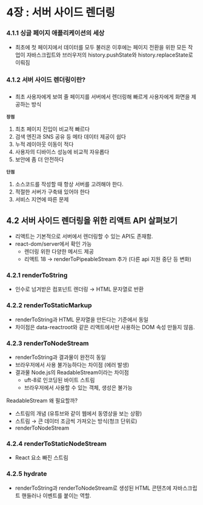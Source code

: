 # 4장 : 서버 사이드 렌더링

### 4.1.1 싱글 페이지 애플리케이션의 세상

- 최초에 첫 페이지에서 데이터를 모두 불러온 이후에는 페이지 전환을 위한 모든 작업이 자바스크립트와 브러우저의 history.pushState와 history.replaceState로 이뤄짐

### 4.1.2 서버 사이드 렌더링이란?

###

- 최초 사용자에게 보여 줄 페이지를 서버에서 렌더링해 빠르게 사용자에게 화면을 제공하는 방식

**`장점`**

1. 최초 페이지 진입이 비교적 빠르다
2. 검색 엔진과 SNS 공유 등 메타 데이터 제공이 쉽다
3. 누적 레이아웃 이동이 적다
4. 사용자의 디바이스 성능에 비교적 자유롭다
5. 보안에 좀 더 안전하다

**`단점`**

1. 소스코드를 작성할 때 항상 서버를 고려해야 한다.
2. 적절한 서버가 구축돼 있어야 한다
3. 서비스 지연에 따른 문제

## 4.2 서버 사이드 렌더링을 위한 리액트 API 살펴보기

- 리액트는 기본적으로 서버에서 렌더링할 수 있는 API도 존재함.
- react-dom/server에서 확인 가능
  - 렌더링 위한 다양한 메서드 제공
  - 리액트 18 → renderToPipeableStream 추가 (다른 api 지원 중단 등 변화)

### 4.2.1 renderToString

- 인수로 넘겨받은 컴포넌트 렌더링 → HTML 문자열로 반환

### 4.2.2 renderToStaticMarkup

- renderToString과 HTML 문자열을 만든다는 기준에서 동일
- 차이점은 data-reactroot와 같은 리액트에서만 사용하는 DOM 속성 만들지 않음.

### 4.2.3 renderToNodeStream

- renderToString과 결과물이 완전히 동일
- 브라우저에서 사용 불가능하다는 차이점 (에러 발생)
- 결과물 Node.js의 ReadableStream이라는 차이점
  - uft-8로 인코딩된 바이트 스트림
  - 브라우저에서 사용할 수 있는 객체, 생성은 불가능

ReadableStream 왜 필요할까?

- 스트림의 개념 (유튜브와 같이 웹에서 동영상을 보는 상황)
- 스트림 → 큰 데이터 조금씩 가져오는 방식(청크 단위로)
- renderToNodeStream

### 4.2.4 renderToStaticNodeStream

- React 요소 빠진 스트림

### 4.2.5 hydrate

- renderToString과 renderToNodeStream로 생성된 HTML 콘텐츠에 자바스크립트 핸들러나 이벤트를 붙이는 역할.
